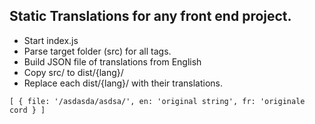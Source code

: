 
## Static Translations for any front end project.


- Start index.js 
- Parse target folder (src) for all <t> tags.
- Build JSON file of translations from English
- Copy src/ to dist/{lang}/
- Replace each dist/{lang}/ with their translations.



`[
  {
    file: '/asdasda/asdsa/',
    en: 'original string',
    fr: 'originale cord
  }
]`